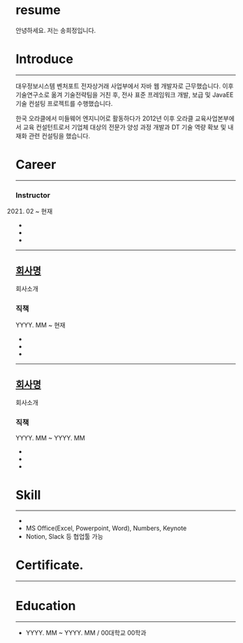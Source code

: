 # resume
안녕하세요. 저는 송희정입니다.
# Introduce

---

대우정보시스템 벤처포트 전자상거래 사업부에서 자바 웹 개발자로 근무했습니다. 이후 기술연구소로 옮겨 기술전략팀을 거친 후, 전사 표준 프레임워크 개발, 보급 및 JavaEE 기술 컨설팅 프로젝트를 수행했습니다. 

한국 오라클에서 미들웨어 엔지니어로 활동하다가 2012년 이후 오라클 교육사업본부에서 교육 컨설턴트로서 기업체 대상의 전문가 양성 과정 개발과 DT 기술 역량 확보 및 내재화 관련 컨설팅을 했습니다.

# Career

---

### **Instructor**

2021. 02 ~ 현재

- 
- 
- 

---

## [회사명](URL)

회사소개

### **직책**

YYYY. MM ~ 현재

- 
- 
- 

---

## [회사명](URL)

회사소개

### **직책**

YYYY. MM ~ YYYY. MM

- 
- 
- 

# Skill

---

- 
- MS Office(Excel, Powerpoint, Word), Numbers, Keynote
- Notion, Slack 등 협업툴 가능

# Certificate.

---


# Education

---

- YYYY. MM ~ YYYY. MM / 00대학교 00학과
